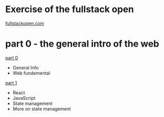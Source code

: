 # Exercise of the fullstack open

[fullstackopen.com](https://fullstackopen.com)

# part 0 - the general intro of the web

[part 0 ](/part0/readme.md)

- General Info
- Web fundemental

[part 1](/part1/readme.md)

- React
- JavaScript
- State management
- More on state management
